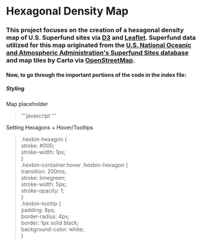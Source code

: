 # Hexagonal Density Map

### This project focuses on the creation of a hexagonal density map of U.S. Superfund sites via <a href="https://d3js.org/">D3</a> and <a href="https://leafletjs.com/">Leaflet</a>. Superfund data utilized for this map originated from the <a href="https://data.noaa.gov/dataset/dataset/superfund-sites">U.S. National Oceanic and Atmospheric Administration's Superfund Sites database</a> and map tiles by Carto via <a href="http://openstreetmap.org/copyright">OpenStreetMap</a>.

#### Now, to go through the important portions of the code in the index file:

##### Styling

Map placeholder
>   '''javascript <style> 
>      html,
>   body, #map { width: 100%; height: 100%; margin: 0; background: #fff}
>     i {        
>       width: 0.5px;
>       height: 16px;
>       float: right;
>       opacity: 0.7;
>     }
>   </style>'''

Setting Hexagons + Hover/Tooltips
>   .hexbin-hexagon {</br>
>      stroke: #000;</br>
>      stroke-width: 1px;</br>
>    }</br>
>   .hexbin-container:hover .hexbin-hexagon {</br>
>  		transition: 200ms;</br>
>  		stroke: limegreen;</br>
>  		stroke-width: 5px;</br>
>  		stroke-opacity: 1;</br>
>  	}</br>
>  	.hexbin-tooltip {</br>
>  		padding: 8px;</br>
>  		border-radius: 4px;</br>
>  		border: 1px solid black;</br>
>  		background-color: white;</br>
>  	}</br>
